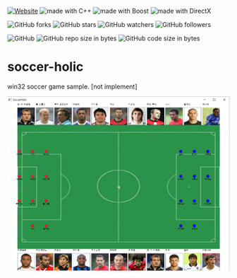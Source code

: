 [![Website](https://img.shields.io/website-up-down-green-red/http/shields.io.svg?label=elky-essay)](https://elky84.github.io)
<img src="https://img.shields.io/badge/made%20with-C++-yellowgreen.svg" alt="made with C++">
<img src="https://img.shields.io/badge/made%20with-Boost-yellow.svg" alt="made with Boost">
<img src="https://img.shields.io/badge/made%20with-DirectX-green.svg" alt="made with DirectX">

![GitHub forks](https://img.shields.io/github/forks/elky84/soccer_holic.svg?style=social&label=Fork)
![GitHub stars](https://img.shields.io/github/stars/elky84/soccer_holic.svg?style=social&label=Stars)
![GitHub watchers](https://img.shields.io/github/watchers/elky84/soccer_holic.svg?style=social&label=Watch)
![GitHub followers](https://img.shields.io/github/followers/elky84.svg?style=social&label=Follow)

![GitHub](https://img.shields.io/github/license/mashape/apistatus.svg)
![GitHub repo size in bytes](https://img.shields.io/github/repo-size/elky84/soccer_holic.svg)
![GitHub code size in bytes](https://img.shields.io/github/languages/code-size/elky84/soccer_holic.svg)

# soccer-holic

win32 soccer game sample. [not implement]

![soccer_holic](./soccer_holic.png)
